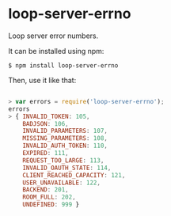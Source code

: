 # loop-server-errno

Loop server error numbers.

It can be installed using npm:

    $ npm install loop-server-errno

Then, use it like that:

```js

> var errors = require('loop-server-errno');
errors
> { INVALID_TOKEN: 105,
    BADJSON: 106,
    INVALID_PARAMETERS: 107,
    MISSING_PARAMETERS: 108,
    INVALID_AUTH_TOKEN: 110,
    EXPIRED: 111,
    REQUEST_TOO_LARGE: 113,
    INVALID_OAUTH_STATE: 114,
    CLIENT_REACHED_CAPACITY: 121,
    USER_UNAVAILABLE: 122,
    BACKEND: 201,
    ROOM_FULL: 202,
    UNDEFINED: 999 }
```
